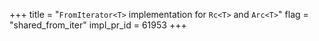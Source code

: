 +++
title = "`FromIterator<T>` implementation for `Rc<T>` and `Arc<T>`"
flag = "shared_from_iter"
impl_pr_id = 61953
+++
